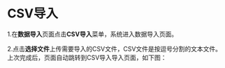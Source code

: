 # CSV导入

1.在**数据导入**页面点击**CSV导入**菜单，系统进入数据导入页面。

2.点击**选择文件**上传需要导入的CSV文件，CSV文件是按逗号分割的文本文件。上次完成后，页面自动跳转到CSV导入导入页面，如下图：




